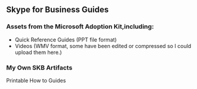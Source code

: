 ## Skype for Business Guides
### Assets from the Microsoft Adoption Kit,including:
* Quick Reference Guides (PPT file format)
* Videos (WMV format, some have been edited or compressed so I could upload them here.)

### My Own SKB Artifacts 
Printable How to Guides
